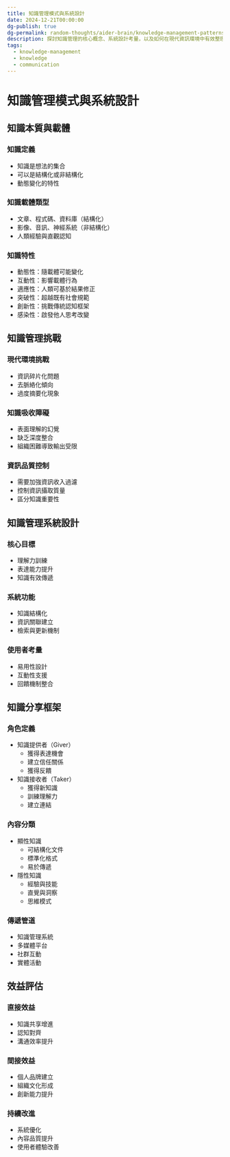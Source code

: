 ```yaml
---
title: 知識管理模式與系統設計
date: 2024-12-21T00:00:00
dg-publish: true
dg-permalink: random-thoughts/aider-brain/knowledge-management-patterns
description: 探討知識管理的核心概念、系統設計考量，以及如何在現代資訊環境中有效整理與傳遞知識
tags:
  - knowledge-management
  - knowledge
  - communication
---
```


# 知識管理模式與系統設計

## 知識本質與載體

### 知識定義
- 知識是想法的集合
- 可以是結構化或非結構化
- 動態變化的特性

### 知識載體類型
- 文章、程式碼、資料庫（結構化）
- 影像、音訊、神經系統（非結構化）
- 人類經驗與直觀認知

### 知識特性
- 動態性：隨載體可能變化
- 互動性：影響載體行為
- 適應性：人類可基於結果修正
- 突破性：超越既有社會規範
- 創新性：挑戰傳統認知框架
- 感染性：啟發他人思考改變

## 知識管理挑戰

### 現代環境挑戰
- 資訊碎片化問題
- 去脈絡化傾向
- 過度摘要化現象

### 知識吸收障礙
- 表面理解的幻覺
- 缺乏深度整合
- 組織困難導致輸出受限

### 資訊品質控制
- 需要加強資訊收入過濾
- 控制資訊攝取質量
- 區分知識重要性

## 知識管理系統設計

### 核心目標
- 理解力訓練
- 表達能力提升
- 知識有效傳遞

### 系統功能
- 知識結構化
- 資訊關聯建立
- 檢索與更新機制

### 使用者考量
- 易用性設計
- 互動性支援
- 回饋機制整合

## 知識分享框架

### 角色定義
- 知識提供者（Giver）
  - 獲得表達機會
  - 建立信任關係
  - 獲得反饋
- 知識接收者（Taker）
  - 獲得新知識
  - 訓練理解力
  - 建立連結

### 內容分類
- 顯性知識
  - 可結構化文件
  - 標準化格式
  - 易於傳遞
- 隱性知識
  - 經驗與技能
  - 直覺與洞察
  - 思維模式

### 傳遞管道
- 知識管理系統
- 多媒體平台
- 社群互動
- 實體活動

## 效益評估

### 直接效益
- 知識共享增進
- 認知對齊
- 溝通效率提升

### 間接效益
- 個人品牌建立
- 組織文化形成
- 創新能力提升

### 持續改進
- 系統優化
- 內容品質提升
- 使用者體驗改善
